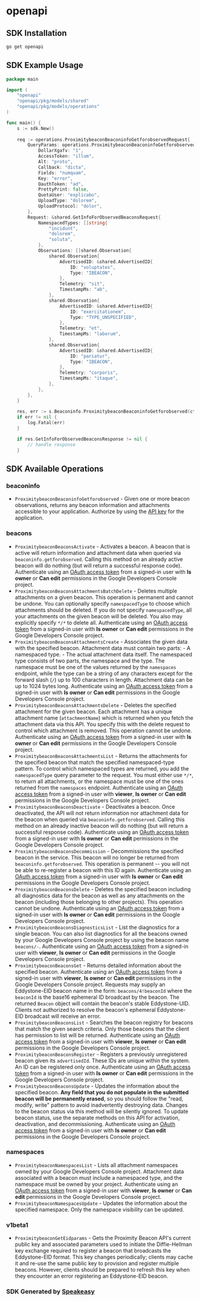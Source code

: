 # openapi

<!-- Start SDK Installation -->
## SDK Installation

```bash
go get openapi
```
<!-- End SDK Installation -->

<!-- Start SDK Example Usage -->
## SDK Example Usage

```go
package main

import (
    "openapi"
    "openapi/pkg/models/shared"
    "openapi/pkg/models/operations"
)

func main() {
    s := sdk.New()
    
    req := operations.ProximitybeaconBeaconinfoGetforobservedRequest{
        QueryParams: operations.ProximitybeaconBeaconinfoGetforobservedQueryParams{
            DollarXgafv: "1",
            AccessToken: "illum",
            Alt: "proto",
            Callback: "dicta",
            Fields: "numquam",
            Key: "error",
            OauthToken: "ad",
            PrettyPrint: false,
            QuotaUser: "explicabo",
            UploadType: "dolorem",
            UploadProtocol: "dolor",
        },
        Request: &shared.GetInfoForObservedBeaconsRequest{
            NamespacedTypes: []string{
                "incidunt",
                "dolorem",
                "soluta",
            },
            Observations: []shared.Observation{
                shared.Observation{
                    AdvertisedID: &shared.AdvertisedID{
                        ID: "voluptates",
                        Type: "IBEACON",
                    },
                    Telemetry: "sit",
                    TimestampMs: "ab",
                },
                shared.Observation{
                    AdvertisedID: &shared.AdvertisedID{
                        ID: "exercitationem",
                        Type: "TYPE_UNSPECIFIED",
                    },
                    Telemetry: "et",
                    TimestampMs: "laborum",
                },
                shared.Observation{
                    AdvertisedID: &shared.AdvertisedID{
                        ID: "pariatur",
                        Type: "IBEACON",
                    },
                    Telemetry: "corporis",
                    TimestampMs: "itaque",
                },
            },
        },
    }
    
    res, err := s.Beaconinfo.ProximitybeaconBeaconinfoGetforobserved(ctx, req)
    if err != nil {
        log.Fatal(err)
    }

    if res.GetInfoForObservedBeaconsResponse != nil {
        // handle response
    }
```
<!-- End SDK Example Usage -->

<!-- Start SDK Available Operations -->
## SDK Available Operations

### beaconinfo

* `ProximitybeaconBeaconinfoGetforobserved` - Given one or more beacon observations, returns any beacon information and attachments accessible to your application. Authorize by using the [API key](https://developers.google.com/beacons/proximity/get-started#request_a_browser_api_key) for the application.

### beacons

* `ProximitybeaconBeaconsActivate` - Activates a beacon. A beacon that is active will return information and attachment data when queried via `beaconinfo.getforobserved`. Calling this method on an already active beacon will do nothing (but will return a successful response code). Authenticate using an [OAuth access token](https://developers.google.com/identity/protocols/OAuth2) from a signed-in user with **Is owner** or **Can edit** permissions in the Google Developers Console project.
* `ProximitybeaconBeaconsAttachmentsBatchDelete` - Deletes multiple attachments on a given beacon. This operation is permanent and cannot be undone. You can optionally specify `namespacedType` to choose which attachments should be deleted. If you do not specify `namespacedType`, all your attachments on the given beacon will be deleted. You also may explicitly specify `*/*` to delete all. Authenticate using an [OAuth access token](https://developers.google.com/identity/protocols/OAuth2) from a signed-in user with **Is owner** or **Can edit** permissions in the Google Developers Console project.
* `ProximitybeaconBeaconsAttachmentsCreate` - Associates the given data with the specified beacon. Attachment data must contain two parts: - A namespaced type. - The actual attachment data itself. The namespaced type consists of two parts, the namespace and the type. The namespace must be one of the values returned by the `namespaces` endpoint, while the type can be a string of any characters except for the forward slash (`/`) up to 100 characters in length. Attachment data can be up to 1024 bytes long. Authenticate using an [OAuth access token](https://developers.google.com/identity/protocols/OAuth2) from a signed-in user with **Is owner** or **Can edit** permissions in the Google Developers Console project.
* `ProximitybeaconBeaconsAttachmentsDelete` - Deletes the specified attachment for the given beacon. Each attachment has a unique attachment name (`attachmentName`) which is returned when you fetch the attachment data via this API. You specify this with the delete request to control which attachment is removed. This operation cannot be undone. Authenticate using an [OAuth access token](https://developers.google.com/identity/protocols/OAuth2) from a signed-in user with **Is owner** or **Can edit** permissions in the Google Developers Console project.
* `ProximitybeaconBeaconsAttachmentsList` - Returns the attachments for the specified beacon that match the specified namespaced-type pattern. To control which namespaced types are returned, you add the `namespacedType` query parameter to the request. You must either use `*/*`, to return all attachments, or the namespace must be one of the ones returned from the `namespaces` endpoint. Authenticate using an [OAuth access token](https://developers.google.com/identity/protocols/OAuth2) from a signed-in user with **viewer**, **Is owner** or **Can edit** permissions in the Google Developers Console project.
* `ProximitybeaconBeaconsDeactivate` - Deactivates a beacon. Once deactivated, the API will not return information nor attachment data for the beacon when queried via `beaconinfo.getforobserved`. Calling this method on an already inactive beacon will do nothing (but will return a successful response code). Authenticate using an [OAuth access token](https://developers.google.com/identity/protocols/OAuth2) from a signed-in user with **Is owner** or **Can edit** permissions in the Google Developers Console project.
* `ProximitybeaconBeaconsDecommission` - Decommissions the specified beacon in the service. This beacon will no longer be returned from `beaconinfo.getforobserved`. This operation is permanent -- you will not be able to re-register a beacon with this ID again. Authenticate using an [OAuth access token](https://developers.google.com/identity/protocols/OAuth2) from a signed-in user with **Is owner** or **Can edit** permissions in the Google Developers Console project.
* `ProximitybeaconBeaconsDelete` - Deletes the specified beacon including all diagnostics data for the beacon as well as any attachments on the beacon (including those belonging to other projects). This operation cannot be undone. Authenticate using an [OAuth access token](https://developers.google.com/identity/protocols/OAuth2) from a signed-in user with **Is owner** or **Can edit** permissions in the Google Developers Console project.
* `ProximitybeaconBeaconsDiagnosticsList` - List the diagnostics for a single beacon. You can also list diagnostics for all the beacons owned by your Google Developers Console project by using the beacon name `beacons/-`. Authenticate using an [OAuth access token](https://developers.google.com/identity/protocols/OAuth2) from a signed-in user with **viewer**, **Is owner** or **Can edit** permissions in the Google Developers Console project.
* `ProximitybeaconBeaconsGet` - Returns detailed information about the specified beacon. Authenticate using an [OAuth access token](https://developers.google.com/identity/protocols/OAuth2) from a signed-in user with **viewer**, **Is owner** or **Can edit** permissions in the Google Developers Console project. Requests may supply an Eddystone-EID beacon name in the form: `beacons/4!beaconId` where the `beaconId` is the base16 ephemeral ID broadcast by the beacon. The returned `Beacon` object will contain the beacon's stable Eddystone-UID. Clients not authorized to resolve the beacon's ephemeral Eddystone-EID broadcast will receive an error.
* `ProximitybeaconBeaconsList` - Searches the beacon registry for beacons that match the given search criteria. Only those beacons that the client has permission to list will be returned. Authenticate using an [OAuth access token](https://developers.google.com/identity/protocols/OAuth2) from a signed-in user with **viewer**, **Is owner** or **Can edit** permissions in the Google Developers Console project.
* `ProximitybeaconBeaconsRegister` - Registers a previously unregistered beacon given its `advertisedId`. These IDs are unique within the system. An ID can be registered only once. Authenticate using an [OAuth access token](https://developers.google.com/identity/protocols/OAuth2) from a signed-in user with **Is owner** or **Can edit** permissions in the Google Developers Console project.
* `ProximitybeaconBeaconsUpdate` - Updates the information about the specified beacon. **Any field that you do not populate in the submitted beacon will be permanently erased**, so you should follow the "read, modify, write" pattern to avoid inadvertently destroying data. Changes to the beacon status via this method will be silently ignored. To update beacon status, use the separate methods on this API for activation, deactivation, and decommissioning. Authenticate using an [OAuth access token](https://developers.google.com/identity/protocols/OAuth2) from a signed-in user with **Is owner** or **Can edit** permissions in the Google Developers Console project.

### namespaces

* `ProximitybeaconNamespacesList` - Lists all attachment namespaces owned by your Google Developers Console project. Attachment data associated with a beacon must include a namespaced type, and the namespace must be owned by your project. Authenticate using an [OAuth access token](https://developers.google.com/identity/protocols/OAuth2) from a signed-in user with **viewer**, **Is owner** or **Can edit** permissions in the Google Developers Console project.
* `ProximitybeaconNamespacesUpdate` - Updates the information about the specified namespace. Only the namespace visibility can be updated.

### v1beta1

* `ProximitybeaconGetEidparams` - Gets the Proximity Beacon API's current public key and associated parameters used to initiate the Diffie-Hellman key exchange required to register a beacon that broadcasts the Eddystone-EID format. This key changes periodically; clients may cache it and re-use the same public key to provision and register multiple beacons. However, clients should be prepared to refresh this key when they encounter an error registering an Eddystone-EID beacon.

<!-- End SDK Available Operations -->

### SDK Generated by [Speakeasy](https://docs.speakeasyapi.dev/docs/using-speakeasy/client-sdks)
